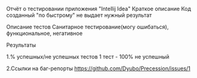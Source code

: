 Отчёт о тестировании приложения "Intellij Idea"
Краткое описание
Код созданный "по быстрому" не выдает нужный результат

Описание тестов
Санитарное тестирование(могу ошибаться), функциональное, негативное

Результаты

1.% успешных/не успешных тестов
1 тест - 100% не успешный

2.Ссылки на баг-репорты
https://github.com/Dyubo/Precession/issues/1



